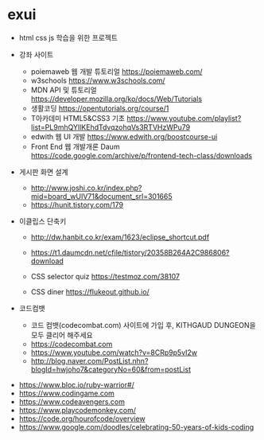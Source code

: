 # exui
* html css js 학습을 위한 프로젝트

* 강좌 사이트
    - poiemaweb 웹 개발 튜토리얼 https://poiemaweb.com/
    - w3schools https://www.w3schools.com/
    - MDN API 및 튜토리얼 https://developer.mozilla.org/ko/docs/Web/Tutorials
    - 생활코딩 https://opentutorials.org/course/1
    - T아카데미 HTML5&CSS3 기초 https://www.youtube.com/playlist?list=PL9mhQYIlKEhdTdvqzohqVs3RTVHzWPu79
    - edwith 웹 UI 개발 https://www.edwith.org/boostcourse-ui
    - Front End 웹 개발개론 Daum https://code.google.com/archive/p/frontend-tech-class/downloads


* 게시판 화면 설계
    - http://www.joshi.co.kr/index.php?mid=board_wUIV71&document_srl=301665
    - https://hunit.tistory.com/179

* 이클립스 단축키 
    - http://dw.hanbit.co.kr/exam/1623/eclipse_shortcut.pdf
    - https://t1.daumcdn.net/cfile/tistory/20358B264A2C986806?download


    - CSS selector quiz https://testmoz.com/38107
    - CSS diner https://flukeout.github.io/


* 코드컴뱃
    - 코드 컴뱃(codecombat.com) 사이트에 가입 후, KITHGAUD DUNGEON을 모두 클리어 해주세요
    - https://codecombat.com
    - https://www.youtube.com/watch?v=8CRp9p5vI2w
    - http://blog.naver.com/PostList.nhn?blogId=hwjoho7&categoryNo=60&from=postList

- https://www.bloc.io/ruby-warrior#/
- https://www.codingame.com
- https://www.codeavengers.com
- https://www.playcodemonkey.com/
- https://code.org/hourofcode/overview
- https://www.google.com/doodles/celebrating-50-years-of-kids-coding    